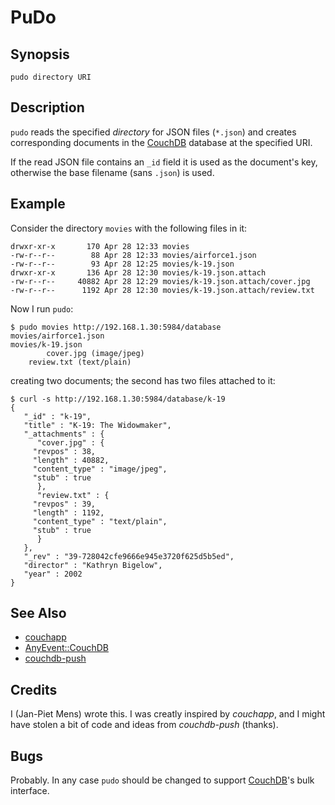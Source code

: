 # PuDo

## Synopsis

	pudo directory URI

## Description

`pudo` reads the specified _directory_ for JSON files (`*.json`) and creates corresponding documents in the [CouchDB][] database at the specified URI.

If the read JSON file contains an `_id` field it is used as the document's key, otherwise the base filename (sans `.json`) is used.

## Example

Consider the directory `movies` with the following files in it:

	drwxr-xr-x       170 Apr 28 12:33 movies
	-rw-r--r--        88 Apr 28 12:33 movies/airforce1.json
	-rw-r--r--        93 Apr 28 12:25 movies/k-19.json
	drwxr-xr-x       136 Apr 28 12:30 movies/k-19.json.attach
	-rw-r--r--     40882 Apr 28 12:29 movies/k-19.json.attach/cover.jpg
	-rw-r--r--      1192 Apr 28 12:30 movies/k-19.json.attach/review.txt

Now I run `pudo`:

	$ pudo movies http://192.168.1.30:5984/database
	movies/airforce1.json
	movies/k-19.json
	        cover.jpg (image/jpeg)
		review.txt (text/plain)

creating two documents; the second has two files attached to it:

	$ curl -s http://192.168.1.30:5984/database/k-19
	{
	   "_id" : "k-19",
	   "title" : "K-19: The Widowmaker",
	   "_attachments" : {
	      "cover.jpg" : {
		 "revpos" : 38,
		 "length" : 40882,
		 "content_type" : "image/jpeg",
		 "stub" : true
	      },
	      "review.txt" : {
		 "revpos" : 39,
		 "length" : 1192,
		 "content_type" : "text/plain",
		 "stub" : true
	      }
	   },
	   "_rev" : "39-728042cfe9666e945e3720f625d5b5ed",
	   "director" : "Kathryn Bigelow",
	   "year" : 2002
	}

## See Also

* [couchapp](http://github.com/jchris/couchapp)
* [AnyEvent::CouchDB](http://search.cpan.org/dist/AnyEvent-CouchDB/)
* [couchdb-push](http://search.cpan.org/dist/AnyEvent-CouchDB/bin/couchdb-push)

## Credits

I (Jan-Piet Mens) wrote this. I was creatly inspired by _couchapp_, and I might have stolen a bit of code and ideas from _couchdb-push_ (thanks). 

## Bugs

Probably. In any case `pudo` should be changed to support [CouchDB][]'s bulk interface.

[CouchDB]: http://couchdb.apache.org
